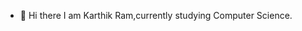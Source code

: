 - 👋 Hi there I am Karthik Ram,currently studying Computer Science.

<!---
keju27/keju27 is a ✨ special ✨ repository because its `README.md` (this file) appears on your GitHub profile.
You can click the Preview link to take a look at your changes.
--->
